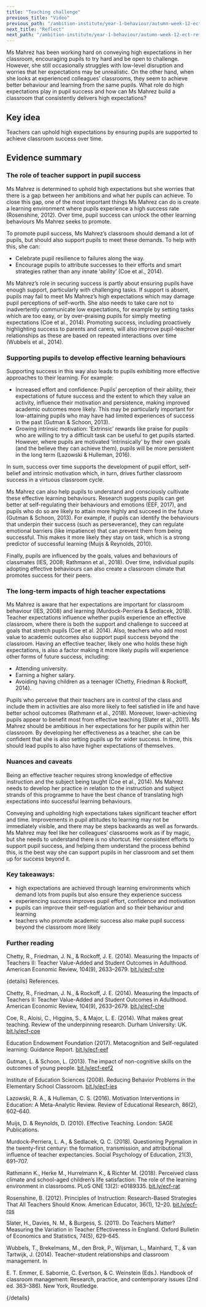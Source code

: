 ```yaml
---
title: "Teaching challenge"
previous_title: "Video"
previous_path: "/ambition-institute/year-1-behaviour/autumn-week-12-ect-video"
next_title: "Reflect"
next_path: "/ambition-institute/year-1-behaviour/autumn-week-12-ect-reflect"
---
```


Ms Mahrez has been working hard on conveying high expectations in her classroom, encouraging pupils to try hard and be open to challenge. However, she still occasionally struggles with low-level disruption and worries that her expectations may be unrealistic. On the other hand, when she looks at experienced colleagues’ classrooms, they seem to achieve better behaviour and learning from the same pupils. What role do high expectations play in pupil success and how can Ms Mahrez build a classroom that consistently delivers high expectations?

## Key idea

Teachers can uphold high expectations by ensuring pupils are supported to achieve classroom success over time.

## Evidence summary

### The role of teacher support in pupil success

Ms Mahrez is determined to uphold high expectations but she worries that there is a gap between her ambitions and what her pupils can achieve. To close this gap, one of the most important things Ms Mahrez can do is create a learning environment where pupils experience a high success rate (Rosenshine, 2012). Over time, pupil success can unlock the other learning behaviours Ms Mahrez seeks to promote.

To promote pupil success, Ms Mahrez’s classroom should demand a lot of pupils, but should also support pupils to meet these demands. To help with this, she can:

- Celebrate pupil resilience to failures along the way.
- Encourage pupils to attribute successes to their efforts and smart strategies rather than any innate ‘ability’ (Coe et al., 2014).

Ms Mahrez’s role in securing success is partly about ensuring pupils have enough support, particularly with challenging tasks. If support is absent, pupils may fail to meet Ms Mahrez’s high expectations which may damage pupil perceptions of self-worth. She also needs to take care not to inadvertently communicate low expectations, for example by setting tasks which are too easy, or by over-praising pupils for simply meeting expectations (Coe et al., 2014). Promoting success, including proactively highlighting success to parents and carers, will also improve pupil-teacher relationships as these are based on repeated interactions over time (Wubbels et al., 2014).

### Supporting pupils to develop effective learning behaviours

Supporting success in this way also leads to pupils exhibiting more effective approaches to their learning. For example:

- Increased effort and confidence: Pupils’ perception of their ability, their expectations of future success and the extent to which they value an activity, influence their motivation and persistence, making improved academic outcomes more likely. This may be particularly important for low-attaining pupils who may have had limited experiences of success in the past (Gutman & Schoon, 2013).
- Growing intrinsic motivation: ‘Extrinsic’ rewards like praise for pupils who are willing to try a difficult task can be useful to get pupils started. However, where pupils are motivated ‘intrinsically’ by their own goals (and the believe they can achieve them), pupils will be more persistent in the long term (Lazowski & Hulleman, 2016).

In sum, success over time supports the development of pupil effort, self-belief and intrinsic motivation which, in turn, drives further classroom success in a virtuous classroom cycle.

Ms Mahrez can also help pupils to understand and consciously cultivate these effective learning behaviours. Research suggests pupils can get better at self-regulating their behaviours and emotions (EEF, 2017), and pupils who do so are likely to attain more highly and succeed in the future (Gutman & Schoon, 2013). For example, if pupils can identify the behaviours that underpin their success (such as perseverance), they can regulate emotional barriers (like impatience) that can prevent them from being successful. This makes it more likely they stay on task, which is a strong predictor of successful learning (Muijs & Reynolds, 2010).

Finally, pupils are influenced by the goals, values and behaviours of classmates (IES, 2008; Rathmann et al., 2018). Over time, individual pupils adopting effective behaviours can also create a classroom climate that promotes success for their peers.

### The long-term impacts of high teacher expectations

Ms Mahrez is aware that her expectations are important for classroom behaviour (IES, 2008) and learning (Murdock-Perriera & Sedlacek, 2018). Teacher expectations influence whether pupils experience an effective classroom, where there is both the support and challenge to succeed at goals that stretch pupils (Coe et al. 2014). Also, teachers who add most value to academic outcomes also support pupil success beyond the classroom. Having an effective teacher, likely one who holds these high expectations, is also a factor making it more likely pupils will experience other forms of future success, including:

- Attending university.
- Earning a higher salary.
- Avoiding having children as a teenager (Chetty, Friedman & Rockoff, 2014).

Pupils who perceive that their teachers are in control of the class and include them in activities are also more likely to feel satisfied in life and have better school outcomes (Rathmann et al., 2018). Moreover, lower-achieving pupils appear to benefit most from effective teaching (Slater et al., 2011). Ms Mahrez should be ambitious in her expectations for her pupils within her classroom. By developing her effectiveness as a teacher, she can be confident that she is also setting pupils up for wider success. In time, this should lead pupils to also have higher expectations of themselves.

### Nuances and caveats

Being an effective teacher requires strong knowledge of effective instruction and the subject being taught (Coe et al., 2014). Ms Mahrez needs to develop her practice in relation to the instruction and subject strands of this programme to have the best chance of translating high expectations into successful learning behaviours.

Conveying and upholding high expectations takes significant teacher effort and time. Improvements in pupil attitudes to learning may not be immediately visible, and there may be steps backwards as well as forwards. Ms Mahrez may feel like her colleagues’ classrooms work as if by magic, but she needs to understand there is no shortcut. Her consistent efforts to support pupil success, and helping them understand the process behind this, is the best way she can support pupils in her classroom and set them up for success beyond it.

### Key takeaways:

- high expectations are achieved through learning environments which demand lots from pupils but also ensure they experience success
- experiencing success improves pupil effort, confidence and motivation
- pupils can improve their self-regulation and so their behaviour and learning
- teachers who promote academic success also make pupil success beyond the classroom more likely

### Further reading

Chetty, R., Friedman, J. N., & Rockoff, J. E. (2014). Measuring the Impacts of Teachers II: Teacher Value-Added and Student Outcomes in Adulthood. American Economic Review, 104(9), 2633–2679. [bit.ly/ecf-che](http://bit.ly/ecf-che)

{details}
References.

Chetty, R., Friedman, J. N., &amp; Rockoff, J. E. (2014). Measuring the Impacts of Teachers II: Teacher Value-Added and Student Outcomes in Adulthood. American Economic Review, 104(9), 2633–2679. <a href="http://bit.ly/ecf-che" target="_blank" rel="noopener">bit.ly/ecf-che</a>

Coe, R., Aloisi, C., Higgins, S., &amp; Major, L. E. (2014). What makes great teaching. Review of the underpinning research. Durham University: UK. <a href="http://bit.ly/ecf-coe" target="_blank" rel="noopener">bit.ly/ecf-coe</a>

Education Endowment Foundation (2017). Metacognition and Self-regulated learning: Guidance Report. <a href="http://bit.ly/ecf-eef" target="_blank" rel="noopener">bit.ly/ecf-eef</a>

Gutman, L. &amp; Schoon, L. (2013). The impact of non-cognitive skills on the outcomes of young people. <a href="http://bit.ly/ecf-eef2" target="_blank" rel="noopener">bit.ly/ecf-eef2</a>

Institute of Education Sciences (2008). Reducing Behavior Problems in the Elementary School Classroom. <a href="http://bit.ly/ecf-ies" target="_blank" rel="noopener">bit.ly/ecf-ies</a>

Lazowski, R. A., &amp; Hulleman, C. S. (2016). Motivation Interventions in Education: A Meta-Analytic Review. Review of Educational Research, 86(2), 602–640.

Muijs, D. &amp; Reynolds, D. (2010). Effective Teaching. London: SAGE Publications.

Murdock-Perriera, L. A., &amp; Sedlacek, Q. C. (2018). Questioning Pygmalion in the twenty-first century: the formation, transmission, and attributional influence of teacher expectancies. Social Psychology of Education, 21(3), 691–707.

Rathmann K., Herke M., Hurrelmann K., &amp; Richter M. (2018). Perceived class climate and school-aged children’s life satisfaction: The role of the learning environment in classrooms. PLoS ONE 13(2): e0189335. <a href="http://bit.ly/ecf-rat" target="_blank" rel="noopener">bit.ly/ecf-rat</a>

Rosenshine, B. (2012). Principles of Instruction: Research-Based Strategies That All Teachers Should Know. American Educator, 36(1), 12–20. <a href="http://bit.ly/ecf-ros" target="_blank" rel="noopener">bit.ly/ecf-ros</a>

Slater, H., Davies, N. M., &amp; Burgess, S. (2011). Do Teachers Matter? Measuring the Variation in Teacher Effectiveness in England. Oxford Bulletin of Economics and Statistics, 74(5), 629-645.

Wubbels, T., Brekelmans, M., den Brok, P., Wijsman, L., Mainhard, T., &amp; van Tartwijk, J. (2014). Teacher-student relationships and classroom management. In

E. T. Emmer, E. Sabornie, C. Evertson, &amp; C. Weinstein (Eds.). Handbook of classroom management: Research, practice, and contemporary issues (2nd ed. 363–386). New York, Routledge.

{/details}
